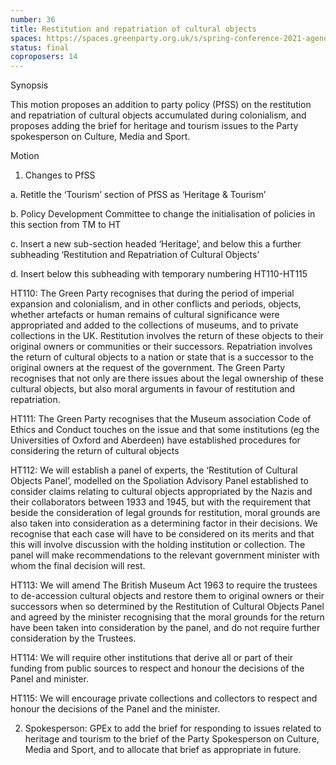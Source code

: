 ```yaml
---
number: 36
title: Restitution and repatriation of cultural objects
spaces: https://spaces.greenparty.org.uk/s/spring-conference-2021-agenda-forum2/?contentId=77469
status: final
coproposers: 14
---
```

Synopsis


This motion proposes an addition to party policy (PfSS) on the restitution and repatriation of cultural objects accumulated during colonialism, and proposes adding the brief for heritage and tourism issues to the Party spokesperson on Culture, Media and Sport.


Motion


1. Changes to PfSS


a. Retitle the ‘Tourism’ section of PfSS as ‘Heritage & Tourism’


b. Policy Development Committee to change the initialisation of policies in this section from TM to HT


c. Insert a new sub-section headed ‘Heritage’, and below this a further subheading ‘Restitution and Repatriation of Cultural Objects’


d. Insert below this subheading with temporary numbering HT110-HT115


HT110: The Green Party recognises that during the period of imperial expansion and colonialism, and in other conflicts and periods, objects, whether artefacts or human remains of cultural significance were appropriated and added to the collections of museums, and to private collections in the UK. Restitution involves the return of these objects  to their original owners or communities or their successors. Repatriation involves the return of cultural objects to a nation or state that is a successor to the original owners at the request of the government. The Green Party recognises that not only are there issues about the legal ownership of these cultural objects, but also moral arguments in favour of restitution and repatriation.


HT111: The Green Party recognises that the Museum association Code of Ethics and Conduct touches on the issue and that some institutions (eg the Universities of Oxford and Aberdeen) have established procedures for considering the return of cultural objects


HT112: We will establish a panel of experts, the ‘Restitution of Cultural Objects Panel’, modelled on the Spoliation Advisory Panel established to consider claims relating to cultural objects appropriated by the Nazis and their collaborators between 1933 and 1945, but with the requirement that beside the consideration of legal grounds for restitution, moral grounds are also taken into consideration as a determining factor in their decisions. We recognise that each case will have to be considered on its merits and that this will involve discussion with the holding institution or collection. The panel will make recommendations to the relevant government minister with whom the final decision will rest.


HT113: We will amend The British Museum Act 1963 to require the trustees to de-accession cultural objects and restore them to original owners or their successors when so determined by the Restitution of Cultural Objects Panel and agreed by the minister recognising that the moral grounds for the return have been taken into consideration by the panel, and do not require further consideration by the Trustees.


HT114: We will require other institutions that derive all or part of their funding from public sources to respect and honour the decisions of the Panel and minister.


HT115: We will encourage private collections and collectors to respect and honour the decisions of the Panel and the minister.


2.  Spokesperson: GPEx to add the brief for responding to issues related to heritage and tourism to the brief of the Party Spokesperson on Culture, Media and Sport, and to allocate that brief as appropriate in future.
